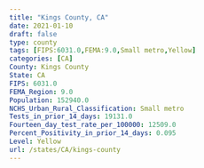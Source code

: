 ```yaml
---
title: "Kings County, CA"
date: 2021-01-10
draft: false
type: county
tags: [FIPS:6031.0,FEMA:9.0,Small metro,Yellow]
categories: [CA]
County: Kings County
State: CA
FIPS: 6031.0
FEMA_Region: 9.0
Population: 152940.0
NCHS_Urban_Rural_Classification: Small metro
Tests_in_prior_14_days: 19131.0
Fourteen_day_test_rate_per_100000: 12509.0
Percent_Positivity_in_prior_14_days: 0.095
Level: Yellow
url: /states/CA/kings-county
---
```




